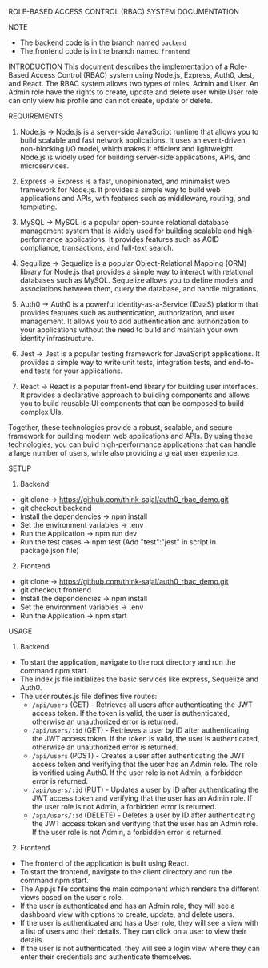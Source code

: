 ROLE-BASED ACCESS CONTROL (RBAC) SYSTEM DOCUMENTATION


NOTE 
 - The backend code is in the branch named `backend`
 - The frontend code is in the branch named `frontend`

INTRODUCTION
This document describes the implementation of a Role-Based Access Control (RBAC) system using Node.js, Express, Auth0, Jest, and React. The RBAC system allows two types of roles: Admin and User. An Admin role have the rights to create, update and delete user while User role can only view his profile and can not create, update or delete.


REQUIREMENTS
 1. Node.js -> Node.js is a server-side JavaScript runtime that allows you to build scalable and fast network applications. It uses an event-driven, non-blocking I/O model, which makes it efficient and lightweight. Node.js is widely used for building server-side applications, APIs, and microservices.
 
 2. Express -> Express is a fast, unopinionated, and minimalist web framework for Node.js. It provides a simple way to build web applications and APIs, with features such as middleware, routing, and templating.
 
 3. MySQL -> MySQL is a popular open-source relational database management system that is widely used for building scalable and high-performance applications. It provides features such as ACID compliance, transactions, and full-text search.
 
 4. Sequilize -> Sequelize is a popular Object-Relational Mapping (ORM) library for Node.js that provides a simple way to interact with relational databases such as MySQL. Sequelize allows you to define models and associations between them, query the database, and handle migrations.
 
 5. Auth0 -> Auth0 is a powerful Identity-as-a-Service (IDaaS) platform that provides features such as authentication, authorization, and user management. It allows you to add authentication and authorization to your applications without the need to build and maintain your own identity infrastructure.
 
 6. Jest -> Jest is a popular testing framework for JavaScript applications. It provides a simple way to write unit tests, integration tests, and end-to-end tests for your applications.
 
 7. React -> React is a popular front-end library for building user interfaces. It provides a declarative approach to building components and allows you to build reusable UI components that can be composed to build complex UIs. 

Together, these technologies provide a robust, scalable, and secure framework for building modern web applications and APIs. By using these technologies, you can build high-performance applications that can handle a large number of users, while also providing a great user experience.

SETUP

1. Backend

 - git clone -> https://github.com/think-sajal/auth0_rbac_demo.git
 - git checkout backend
 - Install the dependencies -> npm install
 - Set the environment variables -> .env
 - Run the Application -> npm run dev
 - Run the test cases -> npm test (Add "test":"jest" in script in package.json file)
 
2. Frontend

 - git clone -> https://github.com/think-sajal/auth0_rbac_demo.git
 - git checkout frontend
 - Install the dependencies -> npm install
 - Set the environment variables -> .env
 - Run the Application -> npm start
 
USAGE

1. Backend

 - To start the application, navigate to the root directory and run the command npm start.
 - The index.js file initializes the basic services like express, Sequelize and Auth0.
 - The user.routes.js file defines five routes:
   * `/api/users` (GET) - Retrieves all users after authenticating the JWT access token. If the token is valid, the user is authenticated, otherwise an unauthorized error is returned.
   * `/api/users/:id` (GET) - Retrieves a user by ID after authenticating the JWT access token. If the token is valid, the user is authenticated, otherwise an unauthorized error is returned.
   * `/api/users` (POST) - Creates a user after authenticating the JWT access token and verifying that the user has an Admin role. The role is verified using Auth0. If the user role is not Admin, a forbidden error is returned.
   * `/api/users/:id` (PUT) - Updates a user by ID after authenticating the JWT access token and verifying that the user has an Admin role. If the user role is not Admin, a forbidden error is returned.
   * `/api/users/:id` (DELETE) - Deletes a user by ID after authenticating the JWT access token and verifying that the user has an Admin role. If the user role is not Admin, a forbidden error is returned.
 
2. Frontend
 - The frontend of the application is built using React.
 - To start the frontend, navigate to the client directory and run the command npm start.
 - The App.js file contains the main component which renders the different views based on the user's role.
 - If the user is authenticated and has an Admin role, they will see a dashboard view with options to create, update, and delete users.
 - If the user is authenticated and has a User role, they will see a view with a list of users and their details. They can click on a user to view their details.
 - If the user is not authenticated, they will see a login view where they can enter their credentials and authenticate themselves.

  

